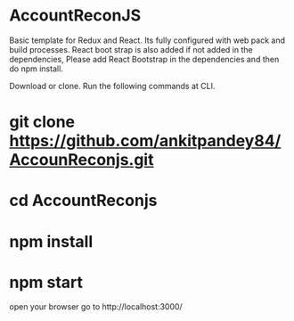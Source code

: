 # AccountReconJS

Basic template for  Redux and React.
Its fully configured with  web pack and build processes.
React boot strap is also added if not added in the dependencies, Please add  React Bootstrap in the dependencies and 
then do npm install.



Download or clone.
Run the following commands at CLI.
# git clone https://github.com/ankitpandey84/AccounReconjs.git
# cd AccountReconjs
# npm install 
# npm start
open your browser 
go to http://localhost:3000/

